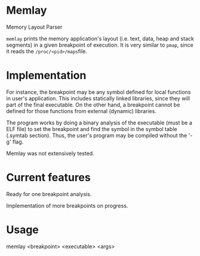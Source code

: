 # Memlay
Memory Layout Parser

`memlay` prints the memory application's layout (i.e. text, data, heap and stack segments) in a given breakpoint of execution. It is very similar to `pmap`, since it reads the `/proc/<pid>/maps`file.

# Implementation

For instance, the breakpoint may be any symbol defined for local functions in user's application. This includes statically linked libraries, since they will part of the final executable. On the other hand, a breakpoint cannot be defined for those functions from external (dynamic) libraries.

The program works by doing a binary analysis of the executable (must be a ELF file) to set the breakpoint and find the symbol in the symbol table (.symtab section). Thus, the user's program may be compiled without the '-g' flag.

Memlay was not extensively tested.

# Current features

Ready for one breakpoint analysis.

Implementation of more breakpoints on progress.

# Usage
memlay \<breakpoint\> \<executable\> \<args\>
